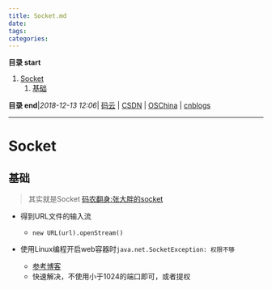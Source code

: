 ```yaml
---
title: Socket.md
date: 
tags: 
categories: 
---
```


**目录 start**
 
1. [Socket](#socket)
    1. [基础](#基础)

**目录 end**|_2018-12-13 12:06_| [码云](https://gitee.com/gin9) | [CSDN](http://blog.csdn.net/kcp606) | [OSChina](https://my.oschina.net/kcp1104) | [cnblogs](http://www.cnblogs.com/kuangcp)
****************************************
# Socket

## 基础
> 其实就是Socket [码农翻身:张大胖的socket ](https://mp.weixin.qq.com/s?__biz=MzAxOTc0NzExNg==&mid=2665513387&idx=1&sn=99665948d0b968cf15c5e7a01ffe166c&chksm=80d679e8b7a1f0febad077b57e8ad73bfb4b08de74814c45e1b1bd61ab4017b5041942403afb&scene=21#wechat_redirect)

- 得到URL文件的输入流
    - `new URL(url).openStream()`

- 使用Linux编程开启web容器时`java.net.SocketException: 权限不够`
    - [参考博客](http://www.xuebuyuan.com/1432737.html)
    - 快速解决，不使用小于1024的端口即可，或者提权
   
